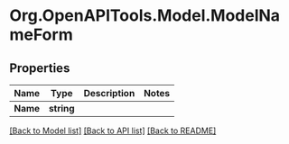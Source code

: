 # Org.OpenAPITools.Model.ModelNameForm

## Properties

Name | Type | Description | Notes
------------ | ------------- | ------------- | -------------
**Name** | **string** |  | 

[[Back to Model list]](../../README.md#documentation-for-models) [[Back to API list]](../../README.md#documentation-for-api-endpoints) [[Back to README]](../../README.md)

